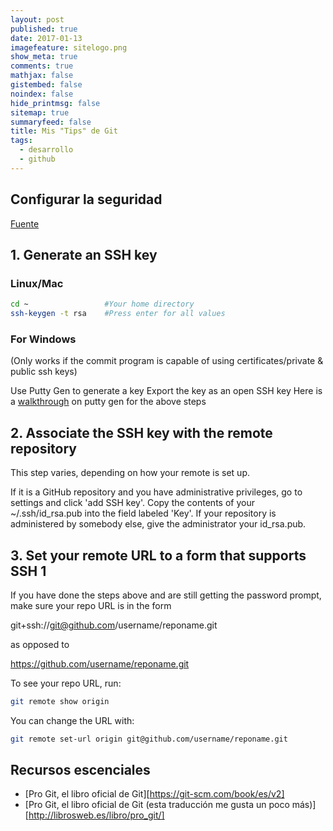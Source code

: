 ```yaml
---
layout: post
published: true
date: 2017-01-13
imagefeature: sitelogo.png
show_meta: true
comments: true
mathjax: false
gistembed: false
noindex: false
hide_printmsg: false
sitemap: true
summaryfeed: false
title: Mis "Tips" de Git
tags:
  - desarrollo
  - github
---
```


## Configurar la seguridad

[Fuente](http://stackoverflow.com/questions/8588768/git-push-username-password-how-to-avoid)

## 1. Generate an SSH key

### Linux/Mac

``` bash
cd ~                 #Your home directory
ssh-keygen -t rsa    #Press enter for all values
```

### For Windows

(Only works if the commit program is capable of using certificates/private & public ssh keys)

Use Putty Gen to generate a key
Export the key as an open SSH key
Here is a [walkthrough](http://ask-leo.com/how_do_i_create_and_use_public_keys_with_ssh.html) on putty gen for the above steps

## 2. Associate the SSH key with the remote repository

This step varies, depending on how your remote is set up.

If it is a GitHub repository and you have administrative privileges, go to settings and click 'add SSH key'. Copy the contents of your ~/.ssh/id_rsa.pub into the field labeled 'Key'.
If your repository is administered by somebody else, give the administrator your id_rsa.pub.

## 3. Set your remote URL to a form that supports SSH 1

If you have done the steps above and are still getting the password prompt, make sure your repo URL is in the form

git+ssh://git@github.com/username/reponame.git

as opposed to

https://github.com/username/reponame.git

To see your repo URL, run:


``` bash
git remote show origin
```

You can change the URL with:

``` bash
git remote set-url origin git@github.com/username/reponame.git
```

## Recursos escenciales

* [Pro Git, el libro oficial de Git][https://git-scm.com/book/es/v2]
* [Pro Git, el libro oficial de Git (esta traducción me gusta un poco más)][http://librosweb.es/libro/pro_git/]

